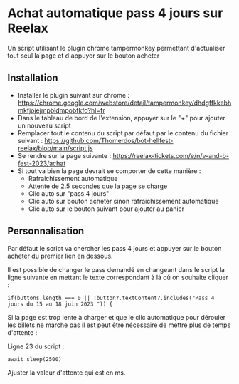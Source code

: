 # Achat automatique pass 4 jours sur Reelax

Un script utilisant le plugin chrome tampermonkey permettant d'actualiser tout seul la page et d'appuyer sur le bouton acheter

## Installation

* Installer le plugin suivant sur chrome : https://chrome.google.com/webstore/detail/tampermonkey/dhdgffkkebhmkfjojejmpbldmpobfkfo?hl=fr
* Dans le tableau de bord de l'extension, appuyer sur le "+" pour ajouter un nouveau script
* Remplacer tout le contenu du script par défaut par le contenu du fichier suivant : https://github.com/Thomerdos/bot-hellfest-reelax/blob/main/script.js
* Se rendre sur la page suivante : https://reelax-tickets.com/e/n/v-and-b-fest-2023/achat
* Si tout va bien la page devrait se comporter de cette manière :
  * Rafraichissement automatique
  * Attente de 2.5 secondes que la page se charge
  * Clic auto sur "pass 4 jours"
  * Clic auto sur bouton acheter sinon rafraichissement automatique
  * Clic auto sur le bouton suivant pour ajouter au panier

## Personnalisation

Par défaut le script va chercher les pass 4 jours et appuyer sur le bouton acheter du premier lien en dessous.

Il est possible de changer le pass demandé en changeant dans le script la ligne suivante en mettant le texte correspondant à là où on souhaite cliquer :

````
if(buttons.length === 0 || !button?.textContent?.includes("Pass 4 jours du 15 au 18 juin 2023 ")) {
````

Si la page est trop lente à charger et que le clic automatique pour dérouler les billets ne marche pas il est peut être nécessaire de mettre plus de temps d'attente :

Ligne 23 du script :

````
await sleep(2500)
````

Ajuster la valeur d'attente qui est en ms.
